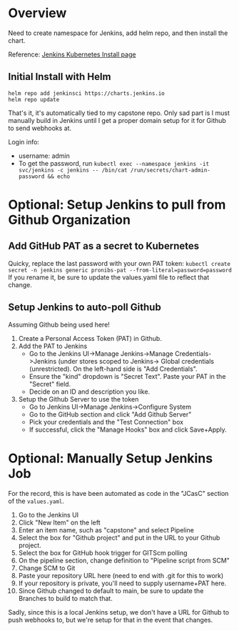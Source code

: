 # Overview

Need to create namespace for Jenkins, add helm repo, and then install the chart.

Reference: [Jenkins Kubernetes Install page](https://www.jenkins.io/doc/book/installing/kubernetes/)

## Initial Install with Helm

```
helm repo add jenkinsci https://charts.jenkins.io
helm repo update
```

That's it, it's automatically tied to my capstone repo.
Only sad part is I must manually build in Jenkins until I get a proper domain setup for it for Github to send webhooks at.

Login info:

- username: admin
- To get the password, run `kubectl exec --namespace jenkins -it svc/jenkins -c jenkins -- /bin/cat /run/secrets/chart-admin-password && echo`
# Optional: Setup Jenkins to pull from Github Organization

## Add GitHub PAT as a secret to Kubernetes

Quicky, replace the last password with your own PAT token:
`kubectl create secret -n jenkins generic pronibs-pat --from-literal=password=password`
If you rename it, be sure to update the values.yaml file to reflect that change.


## Setup Jenkins to auto-poll Github

Assuming Github being used here!

1) Create a Personal Access Token (PAT) in Github.
2) Add the PAT to Jenkins
    -  Go to the Jenkins UI->Manage Jenkins->Manage Credentials->Jenkins (under stores scoped to Jenkins->
        Global credentials (unrestricted). On the left-hand side is "Add Credentials".
    - Ensure the "kind" dropdown is "Secret Text". Paste your PAT in the "Secret" field.
    - Decide on an ID and description you like.
3) Setup the Github Server to use the token
    - Go to Jenkins UI->Manage Jenkins->Configure System
    - Go to the GitHub section and click "Add Github Server"
    - Pick your credentials and the "Test Connection" box
    - If successful, click the "Manage Hooks" box and click Save+Apply.

# Optional: Manually Setup Jenkins Job

For the record, this is have been automated as code in the "JCasC" section of the `values.yaml`.

1) Go to the Jenkins UI
2) Click "New Item" on the left
3) Enter an item name, such as "capstone" and select Pipeline
4) Select the box for "Github project" and put in the URL to your Github project.
5) Select the box for GitHub hook trigger for GITScm polling
6) On the pipeline section, change definition to "Pipeline script from SCM"
7) Change SCM to Git
8) Paste your repository URL here (need to end with .git for this to work)
9) If your repository is private, you'll need to supply username+PAT here.
10) Since Github changed to default to main, be sure to update the Branches to build to match that.

Sadly, since this is a local Jenkins setup, we don't have a URL for Github to push webhooks to,
but we're setup for that in the event that changes.
